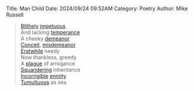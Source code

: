Title: Man Child
Date: 2024/09/24 09:52AM
Category: Poetry
Author: Mike Russell

> [Blithely](https://www.merriam-webster.com/dictionary/Blithely) [impetuous](https://www.merriam-webster.com/dictionary/impetuous)<br>
And lacking [temperance](https://www.merriam-webster.com/dictionary/temperance)<br>
A cheeky [demeanor](https://www.merriam-webster.com/dictionary/demeanor)<br>
[Conceit](https://www.merriam-webster.com/dictionary/Conceit), [misdemeanor](https://www.merriam-webster.com/dictionary/misdemeanor)<br>
[Erstwhile](https://www.merriam-webster.com/dictionary/Erstwhile) needy<br>
Now thankless, greedy<br>
A [plague](https://www.merriam-webster.com/dictionary/plague) of arrogance<br>
[Squandering](https://www.merriam-webster.com/dictionary/Squandering) inheritance<br>
[Incorrigible](https://www.merriam-webster.com/dictionary/Incorrigible) [enmity](https://www.merriam-webster.com/dictionary/enmity)<br>
[Tumultuous](https://www.merriam-webster.com/dictionary/Tumultuous) as sea
